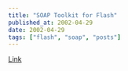 ```yaml
---
title: "SOAP Toolkit for Flash"
published_at: 2002-04-29
date: 2002-04-29
tags: ["flash", "soap", "posts"]
---
```

[Link](http://software.mrev.com/)